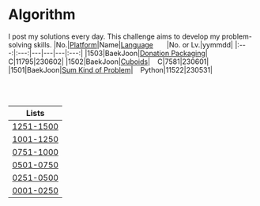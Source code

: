 # Algorithm
I post my solutions every day. This challenge aims to develop my problem-solving skills.
|No.|[Platform](https://github.com/hwahyeon/Solved_Algorithm/tree/main/attributes/platform)|Name|[Language](https://github.com/hwahyeon/Solved_Algorithm/tree/main/attributes/language)&nbsp;&nbsp;&nbsp;&nbsp;&nbsp;&nbsp;&nbsp;|No. or Lv.|yymmdd|
|:---:|:---:|---|---|---|:---:|
|1503|BaekJoon|[Donation Packaging](https://github.com/hwahyeon/Solved_Algorithm/blob/main/C/BaekJoon%20%7C%20Donation%20Packaging.c)|<img src="https://github.com/hwahyeon/Solved_Algorithm/blob/main/attributes/language/C.svg" width="11" height="11"/> C|11795|230602|
|1502|BaekJoon|[Cuboids](https://github.com/hwahyeon/Solved_Algorithm/blob/main/C/BaekJoon%20%7C%20Cuboids.c)|<img src="https://github.com/hwahyeon/Solved_Algorithm/blob/main/attributes/language/C.svg" width="11" height="11"/> C|7581|230601|
|1501|BaekJoon|[Sum Kind of Problem](https://github.com/hwahyeon/Solved_Algorithm/blob/main/Python/BaekJoon%201/BaekJoon%20%7C%20Sum%20Kind%20of%20Problem.py)|<img src="https://github.com/hwahyeon/Solved_Algorithm/blob/main/attributes/language/Python.svg" width="11" height="11"/> Python|11522|230531|

<br/>
<br/>

|Lists|
|:---:|
|[1251-1500](https://github.com/hwahyeon/Solved_Algorithm/blob/main/lists/1251-1500.md)|
|[1001-1250](https://github.com/hwahyeon/Solved_Algorithm/blob/main/lists/1001-1250.md)|
|[0751-1000](https://github.com/hwahyeon/Solved_Algorithm/blob/main/lists/0751-1000.md)|
|[0501-0750](https://github.com/hwahyeon/Solved_Algorithm/blob/main/lists/0501-0750.md)|
|[0251-0500](https://github.com/hwahyeon/Solved_Algorithm/blob/main/lists/0251-0500.md)|
|[0001-0250](https://github.com/hwahyeon/Solved_Algorithm/blob/main/lists/0001-0250.md)|


<!-- <details>
<summary>Hide/Show</summary>
</details> -->

